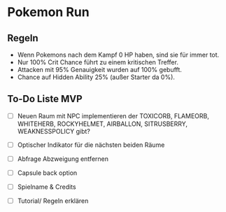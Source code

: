 # Pokemon Run

## Regeln

- Wenn Pokemons nach dem Kampf 0 HP haben, sind sie für immer tot.
- Nur 100% Crit Chance führt zu einem kritischen Treffer.
- Attacken mit 95% Genauigkeit wurden auf 100% gebufft.
- Chance auf Hidden Ability 25% (außer Starter da 0%).

## To-Do Liste MVP
- [ ] Neuen Raum mit NPC implementieren der TOXICORB, FLAMEORB, WHITEHERB, ROCKYHELMET, AIRBALLON, SITRUSBERRY, WEAKNESSPOLICY gibt?
- [ ] Optischer Indikator für die nächsten beiden Räume
- [ ] Abfrage Abzweigung entfernen
- [ ] Capsule back option
- [ ] Spielname & Credits
- [ ] Tutorial/ Regeln erklären

